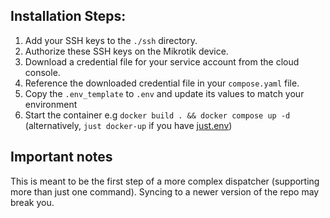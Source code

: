 ## Installation Steps:

1. Add your SSH keys to the `./ssh` directory.
2. Authorize these SSH keys on the Mikrotik device.
3. Download a credential file for your service account from the cloud console.
4. Reference the downloaded credential file in your `compose.yaml` file.
5. Copy the `.env_template` to `.env` and update its values to match your environment
6. Start the container e.g `docker build . && docker compose up -d` (alternatively, `just docker-up` if you have [just.env](https://just.systems/))

## Important notes

This is meant to be the first step of a more complex dispatcher (supporting more than just one command). Syncing to a newer version of the repo may break you.
